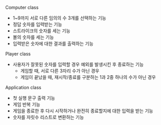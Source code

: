 Computer class
- 1~9까지 서로 다른 임의의 수 3개를 선택하는 기능
- 정답 숫자를 입력받는 기능
- 스트라이크의 숫자를 세는 기능
- 볼의 숫자를 세는 기능
- 입력받은 숫자에 대한 결과를 출력하는 기능

Player class
- 사용자가 잘못된 숫자를 입력할 경우 예외를 발생시킨 후 종료하는 기능
  - 게임할 때, 서로 다른 3자리 수가 아닌 경우
  - 게임이 끝났을 때, 재시작/종료를 구분하는 1과 2중 하나의 수가 아닌 경우


Application class
- 첫 실행 문구 출력 기능
- 게임 반복 기능
- 게임을 종료한 후 다시 시작하거나 완전히 종료할지에 대한 입력을 받는 기능
- 숫자를 자릿수 리스트로 변환하는 기능

